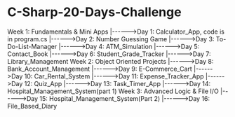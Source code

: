 # C-Sharp-20-Days-Challenge
Week 1: Fundamentals & Mini Apps
 |------>Day 1: Calculator_App, code is in program.cs
 |------>Day 2: Number Guessing Game
 |------>Day 3: To-Do-List-Manager
 |------>Day 4: ATM_Simulation
 |------>Day 5: Contact_Book
 |------>Day 6: Student_Grade_Tracker
 |------>Day 7: Library_Management
Week 2: Object Oriented Projects
 |------>Day 8: Bank_Account_Management
 |------>Day 9: E-Commerce_Cart
 |------>Day 10: Car_Rental_System
 |------>Day 11: Expense_Tracker_App
 |------>Day 12: Quiz_App
 |------>Day 13: Task_Timer_App
 |------>Day 14: Hospital_Management_System(part 1)
Week 3: Advanced Logic & File I/O
 |------>Day 15: Hospital_Management_System(Part 2)
 |------>Day 16: File_Based_Diary
